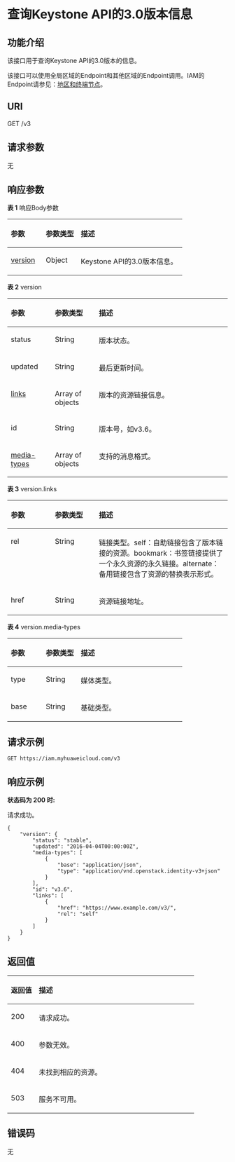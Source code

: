 # 查询Keystone API的3.0版本信息<a name="zh-cn_topic_0057845613"></a>

## 功能介绍<a name="zh-cn_topic_0222037460_section117695785215"></a>

该接口用于查询Keystone API的3.0版本的信息。

该接口可以使用全局区域的Endpoint和其他区域的Endpoint调用。IAM的Endpoint请参见：[地区和终端节点](https://developer.huaweicloud.com/endpoint?IAM)。

## URI<a name="zh-cn_topic_0222037460_section6822572529"></a>

GET /v3

## 请求参数<a name="zh-cn_topic_0222037460_section16863574524"></a>

无

## 响应参数<a name="zh-cn_topic_0222037460_section790175714522"></a>

**表 1**  响应Body参数

<a name="zh-cn_topic_0222037460_responseParameter"></a>
<table><thead align="left"><tr id="zh-cn_topic_0222037460_row129214572520"><th class="cellrowborder" valign="top" width="20%" id="mcps1.2.4.1.1"><p id="zh-cn_topic_0222037460_p149325710528"><a name="zh-cn_topic_0222037460_p149325710528"></a><a name="zh-cn_topic_0222037460_p149325710528"></a>参数</p>
</th>
<th class="cellrowborder" valign="top" width="20%" id="mcps1.2.4.1.2"><p id="zh-cn_topic_0222037460_p795115745213"><a name="zh-cn_topic_0222037460_p795115745213"></a><a name="zh-cn_topic_0222037460_p795115745213"></a>参数类型</p>
</th>
<th class="cellrowborder" valign="top" width="60%" id="mcps1.2.4.1.3"><p id="zh-cn_topic_0222037460_p159645765217"><a name="zh-cn_topic_0222037460_p159645765217"></a><a name="zh-cn_topic_0222037460_p159645765217"></a>描述</p>
</th>
</tr>
</thead>
<tbody><tr id="zh-cn_topic_0222037460_row1492115720527"><td class="cellrowborder" valign="top" width="20%" headers="mcps1.2.4.1.1 "><p id="zh-cn_topic_0222037460_p1798657165212"><a name="zh-cn_topic_0222037460_p1798657165212"></a><a name="zh-cn_topic_0222037460_p1798657165212"></a><a href="#zh-cn_topic_0222037460_response_Rs152Version">version</a></p>
</td>
<td class="cellrowborder" valign="top" width="20%" headers="mcps1.2.4.1.2 "><p id="zh-cn_topic_0222037460_p13991571528"><a name="zh-cn_topic_0222037460_p13991571528"></a><a name="zh-cn_topic_0222037460_p13991571528"></a>Object</p>
</td>
<td class="cellrowborder" valign="top" width="60%" headers="mcps1.2.4.1.3 "><p id="zh-cn_topic_0222037460_p1710235715522"><a name="zh-cn_topic_0222037460_p1710235715522"></a><a name="zh-cn_topic_0222037460_p1710235715522"></a>Keystone API的3.0版本信息。</p>
</td>
</tr>
</tbody>
</table>

**表 2**  version

<a name="zh-cn_topic_0222037460_response_Rs152Version"></a>
<table><thead align="left"><tr id="zh-cn_topic_0222037460_row13103185714526"><th class="cellrowborder" valign="top" width="20%" id="mcps1.2.4.1.1"><p id="zh-cn_topic_0222037460_p19105135795218"><a name="zh-cn_topic_0222037460_p19105135795218"></a><a name="zh-cn_topic_0222037460_p19105135795218"></a>参数</p>
</th>
<th class="cellrowborder" valign="top" width="20%" id="mcps1.2.4.1.2"><p id="zh-cn_topic_0222037460_p1410715578521"><a name="zh-cn_topic_0222037460_p1410715578521"></a><a name="zh-cn_topic_0222037460_p1410715578521"></a>参数类型</p>
</th>
<th class="cellrowborder" valign="top" width="60%" id="mcps1.2.4.1.3"><p id="zh-cn_topic_0222037460_p131081578521"><a name="zh-cn_topic_0222037460_p131081578521"></a><a name="zh-cn_topic_0222037460_p131081578521"></a>描述</p>
</th>
</tr>
</thead>
<tbody><tr id="zh-cn_topic_0222037460_row9103457195218"><td class="cellrowborder" valign="top" width="20%" headers="mcps1.2.4.1.1 "><p id="zh-cn_topic_0222037460_p101091957125219"><a name="zh-cn_topic_0222037460_p101091957125219"></a><a name="zh-cn_topic_0222037460_p101091957125219"></a>status</p>
</td>
<td class="cellrowborder" valign="top" width="20%" headers="mcps1.2.4.1.2 "><p id="zh-cn_topic_0222037460_p12111125717529"><a name="zh-cn_topic_0222037460_p12111125717529"></a><a name="zh-cn_topic_0222037460_p12111125717529"></a>String</p>
</td>
<td class="cellrowborder" valign="top" width="60%" headers="mcps1.2.4.1.3 "><p id="zh-cn_topic_0222037460_p18113165715525"><a name="zh-cn_topic_0222037460_p18113165715525"></a><a name="zh-cn_topic_0222037460_p18113165715525"></a>版本状态。</p>
</td>
</tr>
<tr id="zh-cn_topic_0222037460_row8103857165214"><td class="cellrowborder" valign="top" width="20%" headers="mcps1.2.4.1.1 "><p id="zh-cn_topic_0222037460_p141151357205216"><a name="zh-cn_topic_0222037460_p141151357205216"></a><a name="zh-cn_topic_0222037460_p141151357205216"></a>updated</p>
</td>
<td class="cellrowborder" valign="top" width="20%" headers="mcps1.2.4.1.2 "><p id="zh-cn_topic_0222037460_p191172057185218"><a name="zh-cn_topic_0222037460_p191172057185218"></a><a name="zh-cn_topic_0222037460_p191172057185218"></a>String</p>
</td>
<td class="cellrowborder" valign="top" width="60%" headers="mcps1.2.4.1.3 "><p id="zh-cn_topic_0222037460_p1211815577528"><a name="zh-cn_topic_0222037460_p1211815577528"></a><a name="zh-cn_topic_0222037460_p1211815577528"></a>最后更新时间。</p>
</td>
</tr>
<tr id="zh-cn_topic_0222037460_row6103157145216"><td class="cellrowborder" valign="top" width="20%" headers="mcps1.2.4.1.1 "><p id="zh-cn_topic_0222037460_p17120657165212"><a name="zh-cn_topic_0222037460_p17120657165212"></a><a name="zh-cn_topic_0222037460_p17120657165212"></a><a href="#zh-cn_topic_0222037460_response_Rs152VersionLinksArritem">links</a></p>
</td>
<td class="cellrowborder" valign="top" width="20%" headers="mcps1.2.4.1.2 "><p id="zh-cn_topic_0222037460_p812215716527"><a name="zh-cn_topic_0222037460_p812215716527"></a><a name="zh-cn_topic_0222037460_p812215716527"></a>Array of objects</p>
</td>
<td class="cellrowborder" valign="top" width="60%" headers="mcps1.2.4.1.3 "><p id="zh-cn_topic_0222037460_p17124857185213"><a name="zh-cn_topic_0222037460_p17124857185213"></a><a name="zh-cn_topic_0222037460_p17124857185213"></a>版本的资源链接信息。</p>
</td>
</tr>
<tr id="zh-cn_topic_0222037460_row210312575522"><td class="cellrowborder" valign="top" width="20%" headers="mcps1.2.4.1.1 "><p id="zh-cn_topic_0222037460_p14125125711527"><a name="zh-cn_topic_0222037460_p14125125711527"></a><a name="zh-cn_topic_0222037460_p14125125711527"></a>id</p>
</td>
<td class="cellrowborder" valign="top" width="20%" headers="mcps1.2.4.1.2 "><p id="zh-cn_topic_0222037460_p11127257135215"><a name="zh-cn_topic_0222037460_p11127257135215"></a><a name="zh-cn_topic_0222037460_p11127257135215"></a>String</p>
</td>
<td class="cellrowborder" valign="top" width="60%" headers="mcps1.2.4.1.3 "><p id="zh-cn_topic_0222037460_p2129125716526"><a name="zh-cn_topic_0222037460_p2129125716526"></a><a name="zh-cn_topic_0222037460_p2129125716526"></a>版本号，如v3.6。</p>
</td>
</tr>
<tr id="zh-cn_topic_0222037460_row19103157195219"><td class="cellrowborder" valign="top" width="20%" headers="mcps1.2.4.1.1 "><p id="zh-cn_topic_0222037460_p19130357115215"><a name="zh-cn_topic_0222037460_p19130357115215"></a><a name="zh-cn_topic_0222037460_p19130357115215"></a><a href="#zh-cn_topic_0222037460_response_Rs152VersionMediatypesArritem">media-types</a></p>
</td>
<td class="cellrowborder" valign="top" width="20%" headers="mcps1.2.4.1.2 "><p id="zh-cn_topic_0222037460_p181331457205210"><a name="zh-cn_topic_0222037460_p181331457205210"></a><a name="zh-cn_topic_0222037460_p181331457205210"></a>Array of objects</p>
</td>
<td class="cellrowborder" valign="top" width="60%" headers="mcps1.2.4.1.3 "><p id="zh-cn_topic_0222037460_p1413415775210"><a name="zh-cn_topic_0222037460_p1413415775210"></a><a name="zh-cn_topic_0222037460_p1413415775210"></a>支持的消息格式。</p>
</td>
</tr>
</tbody>
</table>

**表 3**  version.links

<a name="zh-cn_topic_0222037460_response_Rs152VersionLinksArritem"></a>
<table><thead align="left"><tr id="zh-cn_topic_0222037460_row17151145716525"><th class="cellrowborder" valign="top" width="20%" id="mcps1.2.4.1.1"><p id="zh-cn_topic_0222037460_p1415335713525"><a name="zh-cn_topic_0222037460_p1415335713525"></a><a name="zh-cn_topic_0222037460_p1415335713525"></a>参数</p>
</th>
<th class="cellrowborder" valign="top" width="20%" id="mcps1.2.4.1.2"><p id="zh-cn_topic_0222037460_p01542578521"><a name="zh-cn_topic_0222037460_p01542578521"></a><a name="zh-cn_topic_0222037460_p01542578521"></a>参数类型</p>
</th>
<th class="cellrowborder" valign="top" width="60%" id="mcps1.2.4.1.3"><p id="zh-cn_topic_0222037460_p215655725214"><a name="zh-cn_topic_0222037460_p215655725214"></a><a name="zh-cn_topic_0222037460_p215655725214"></a>描述</p>
</th>
</tr>
</thead>
<tbody><tr id="zh-cn_topic_0222037460_row415118575523"><td class="cellrowborder" valign="top" width="20%" headers="mcps1.2.4.1.1 "><p id="zh-cn_topic_0222037460_p9157185785214"><a name="zh-cn_topic_0222037460_p9157185785214"></a><a name="zh-cn_topic_0222037460_p9157185785214"></a>rel</p>
</td>
<td class="cellrowborder" valign="top" width="20%" headers="mcps1.2.4.1.2 "><p id="zh-cn_topic_0222037460_p61595575529"><a name="zh-cn_topic_0222037460_p61595575529"></a><a name="zh-cn_topic_0222037460_p61595575529"></a>String</p>
</td>
<td class="cellrowborder" valign="top" width="60%" headers="mcps1.2.4.1.3 "><p id="zh-cn_topic_0222037460_p1816145795219"><a name="zh-cn_topic_0222037460_p1816145795219"></a><a name="zh-cn_topic_0222037460_p1816145795219"></a>链接类型。self：自助链接包含了版本链接的资源。bookmark：书签链接提供了一个永久资源的永久链接。alternate：备用链接包含了资源的替换表示形式。</p>
</td>
</tr>
<tr id="zh-cn_topic_0222037460_row2151957135217"><td class="cellrowborder" valign="top" width="20%" headers="mcps1.2.4.1.1 "><p id="zh-cn_topic_0222037460_p1716275735218"><a name="zh-cn_topic_0222037460_p1716275735218"></a><a name="zh-cn_topic_0222037460_p1716275735218"></a>href</p>
</td>
<td class="cellrowborder" valign="top" width="20%" headers="mcps1.2.4.1.2 "><p id="zh-cn_topic_0222037460_p131641857135214"><a name="zh-cn_topic_0222037460_p131641857135214"></a><a name="zh-cn_topic_0222037460_p131641857135214"></a>String</p>
</td>
<td class="cellrowborder" valign="top" width="60%" headers="mcps1.2.4.1.3 "><p id="zh-cn_topic_0222037460_p016519579528"><a name="zh-cn_topic_0222037460_p016519579528"></a><a name="zh-cn_topic_0222037460_p016519579528"></a>资源链接地址。</p>
</td>
</tr>
</tbody>
</table>

**表 4**  version.media-types

<a name="zh-cn_topic_0222037460_response_Rs152VersionMediatypesArritem"></a>
<table><thead align="left"><tr id="zh-cn_topic_0222037460_row21361957155218"><th class="cellrowborder" valign="top" width="20%" id="mcps1.2.4.1.1"><p id="zh-cn_topic_0222037460_p51371057165211"><a name="zh-cn_topic_0222037460_p51371057165211"></a><a name="zh-cn_topic_0222037460_p51371057165211"></a>参数</p>
</th>
<th class="cellrowborder" valign="top" width="20%" id="mcps1.2.4.1.2"><p id="zh-cn_topic_0222037460_p413955765211"><a name="zh-cn_topic_0222037460_p413955765211"></a><a name="zh-cn_topic_0222037460_p413955765211"></a>参数类型</p>
</th>
<th class="cellrowborder" valign="top" width="60%" id="mcps1.2.4.1.3"><p id="zh-cn_topic_0222037460_p15140657155210"><a name="zh-cn_topic_0222037460_p15140657155210"></a><a name="zh-cn_topic_0222037460_p15140657155210"></a>描述</p>
</th>
</tr>
</thead>
<tbody><tr id="zh-cn_topic_0222037460_row1813625795218"><td class="cellrowborder" valign="top" width="20%" headers="mcps1.2.4.1.1 "><p id="zh-cn_topic_0222037460_p15142155725214"><a name="zh-cn_topic_0222037460_p15142155725214"></a><a name="zh-cn_topic_0222037460_p15142155725214"></a>type</p>
</td>
<td class="cellrowborder" valign="top" width="20%" headers="mcps1.2.4.1.2 "><p id="zh-cn_topic_0222037460_p4143135718528"><a name="zh-cn_topic_0222037460_p4143135718528"></a><a name="zh-cn_topic_0222037460_p4143135718528"></a>String</p>
</td>
<td class="cellrowborder" valign="top" width="60%" headers="mcps1.2.4.1.3 "><p id="zh-cn_topic_0222037460_p6145195775216"><a name="zh-cn_topic_0222037460_p6145195775216"></a><a name="zh-cn_topic_0222037460_p6145195775216"></a>媒体类型。</p>
</td>
</tr>
<tr id="zh-cn_topic_0222037460_row1513612570528"><td class="cellrowborder" valign="top" width="20%" headers="mcps1.2.4.1.1 "><p id="zh-cn_topic_0222037460_p14146205785213"><a name="zh-cn_topic_0222037460_p14146205785213"></a><a name="zh-cn_topic_0222037460_p14146205785213"></a>base</p>
</td>
<td class="cellrowborder" valign="top" width="20%" headers="mcps1.2.4.1.2 "><p id="zh-cn_topic_0222037460_p111483576524"><a name="zh-cn_topic_0222037460_p111483576524"></a><a name="zh-cn_topic_0222037460_p111483576524"></a>String</p>
</td>
<td class="cellrowborder" valign="top" width="60%" headers="mcps1.2.4.1.3 "><p id="zh-cn_topic_0222037460_p215012579528"><a name="zh-cn_topic_0222037460_p215012579528"></a><a name="zh-cn_topic_0222037460_p215012579528"></a>基础类型。</p>
</td>
</tr>
</tbody>
</table>

## 请求示例<a name="zh-cn_topic_0222037460_section17166155717525"></a>

```
GET https://iam.myhuaweicloud.com/v3
```

## 响应示例<a name="zh-cn_topic_0222037460_section1517195710521"></a>

**状态码为 200 时:**

请求成功。

```
{
    "version": {
        "status": "stable",
        "updated": "2016-04-04T00:00:00Z",
        "media-types": [
            {
                "base": "application/json",
                "type": "application/vnd.openstack.identity-v3+json"
            }
        ],
        "id": "v3.6",
        "links": [
            {
                "href": "https://www.example.com/v3/",
                "rel": "self"
            }
        ]
    }
}
```

## 返回值<a name="zh-cn_topic_0222037460_section1520325735212"></a>

<a name="zh-cn_topic_0222037460_table330"></a>
<table><thead align="left"><tr id="zh-cn_topic_0222037460_row82041457175213"><th class="cellrowborder" valign="top" width="15%" id="mcps1.1.3.1.1"><p id="zh-cn_topic_0222037460_p5206957175215"><a name="zh-cn_topic_0222037460_p5206957175215"></a><a name="zh-cn_topic_0222037460_p5206957175215"></a>返回值</p>
</th>
<th class="cellrowborder" valign="top" width="85%" id="mcps1.1.3.1.2"><p id="zh-cn_topic_0222037460_p1620735719529"><a name="zh-cn_topic_0222037460_p1620735719529"></a><a name="zh-cn_topic_0222037460_p1620735719529"></a>描述</p>
</th>
</tr>
</thead>
<tbody><tr id="zh-cn_topic_0222037460_row17204957135211"><td class="cellrowborder" valign="top" width="15%" headers="mcps1.1.3.1.1 "><p id="zh-cn_topic_0222037460_p192092574524"><a name="zh-cn_topic_0222037460_p192092574524"></a><a name="zh-cn_topic_0222037460_p192092574524"></a>200</p>
</td>
<td class="cellrowborder" valign="top" width="85%" headers="mcps1.1.3.1.2 "><p id="zh-cn_topic_0222037460_p9211125716527"><a name="zh-cn_topic_0222037460_p9211125716527"></a><a name="zh-cn_topic_0222037460_p9211125716527"></a>请求成功。</p>
</td>
</tr>
<tr id="zh-cn_topic_0222037460_row14204155716526"><td class="cellrowborder" valign="top" width="15%" headers="mcps1.1.3.1.1 "><p id="zh-cn_topic_0222037460_p221255719521"><a name="zh-cn_topic_0222037460_p221255719521"></a><a name="zh-cn_topic_0222037460_p221255719521"></a>400</p>
</td>
<td class="cellrowborder" valign="top" width="85%" headers="mcps1.1.3.1.2 "><p id="zh-cn_topic_0222037460_p172143571528"><a name="zh-cn_topic_0222037460_p172143571528"></a><a name="zh-cn_topic_0222037460_p172143571528"></a>参数无效。</p>
</td>
</tr>
<tr id="zh-cn_topic_0222037460_row13204205711526"><td class="cellrowborder" valign="top" width="15%" headers="mcps1.1.3.1.1 "><p id="zh-cn_topic_0222037460_p8215105765211"><a name="zh-cn_topic_0222037460_p8215105765211"></a><a name="zh-cn_topic_0222037460_p8215105765211"></a>404</p>
</td>
<td class="cellrowborder" valign="top" width="85%" headers="mcps1.1.3.1.2 "><p id="zh-cn_topic_0222037460_p2021765710528"><a name="zh-cn_topic_0222037460_p2021765710528"></a><a name="zh-cn_topic_0222037460_p2021765710528"></a>未找到相应的资源。</p>
</td>
</tr>
<tr id="zh-cn_topic_0222037460_row2020415712525"><td class="cellrowborder" valign="top" width="15%" headers="mcps1.1.3.1.1 "><p id="zh-cn_topic_0222037460_p42181457125212"><a name="zh-cn_topic_0222037460_p42181457125212"></a><a name="zh-cn_topic_0222037460_p42181457125212"></a>503</p>
</td>
<td class="cellrowborder" valign="top" width="85%" headers="mcps1.1.3.1.2 "><p id="zh-cn_topic_0222037460_p1122020576524"><a name="zh-cn_topic_0222037460_p1122020576524"></a><a name="zh-cn_topic_0222037460_p1122020576524"></a>服务不可用。</p>
</td>
</tr>
</tbody>
</table>

## 错误码<a name="zh-cn_topic_0222037460_section1322105765214"></a>

无

